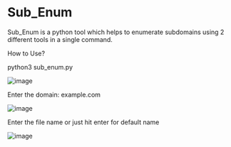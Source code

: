 # Sub_Enum
Sub_Enum is a python tool which helps to enumerate subdomains using 2 different tools in a single command.


How to Use?

python3 sub_enum.py 

![image](https://user-images.githubusercontent.com/105013628/219873704-0bcf8a72-f8cc-4414-83cc-32c861dc79e6.png)

Enter the domain: example.com

![image](https://user-images.githubusercontent.com/105013628/219873689-acdddb9a-5936-4763-9a06-d5ae507b15d2.png)

Enter the file name or just hit enter for default name

![image](https://user-images.githubusercontent.com/105013628/219873764-3c680832-167a-40a1-b730-e69c4f1151ba.png)


